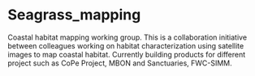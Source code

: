 # Seagrass_mapping
Coastal habitat mapping working group. This is a collaboration initiative between colleagues working on habitat characterization using satellite images to map coastal habitat. Currently building products for different project such as CoPe Project, MBON and Sanctuaries, FWC-SIMM. 
